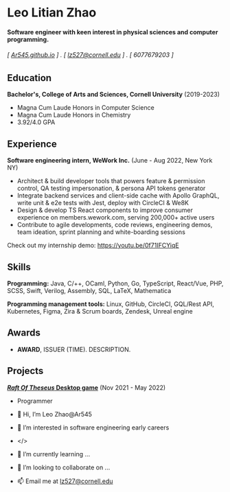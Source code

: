 Leo Litian Zhao
======

#### Software engineer with keen interest in physical sciences and computer programming. 
###### [ [Ar545.github.io](http://Ar545.github.io) ] . [ lz527@cornell.edu ] . [ 6077679203 ]


Education
---------

**Bachelor's, College of Arts and Sciences, Cornell University** (2019-2023)
- Magna Cum Laude Honors in Computer Science
- Magna Cum Laude Honors in Chemistry
- 3.92/4.0 GPA

Experience
---------
**Software engineering intern, WeWork Inc.** (June - Aug 2022, New York NY)

- Architect & build developer tools that powers feature & permission control, QA testing impersonation, & persona API tokens generator
- Integrate backend services and client-side cache with Apollo GraphQL, write unit & e2e tests with Jest, deploy with CircleCI & We8K
- Design & develop TS React components to improve consumer experience on members.wework.com, serving 200,000+ active users
- Contribute to agile developments, code reviews, engineering demos, team ideation, sprint planning and white-boarding sessions

Check out my internship demo: https://youtu.be/0f71IFCYiqE

Skills
------

**Programming:** Java, C/++, OCaml, Python, Go, TypeScript, React/Vue, PHP, SCSS, Swift, Verilog, Assembly, SQL, LaTeX, Mathematica

**Programming management tools:** Linux, GitHub, CircleCI, GQL/Rest API, Kubernetes, Figma, Zira & Scrum boards, Zendesk, Unreal engine

Awards
------
- **AWARD**, ISSUER (TIME). DESCRIPTION.


Projects
--------
**[*Raft Of Theseus* Desktop game](https://gdiac.cs.cornell.edu/temp/showcase/gallery/raft_of_theseus/)** (Nov 2021 - May 2022)

- Programmer


- 👋 Hi, I’m Leo Zhao@Ar545
- 👀 I’m interested in software engineering early careers
- </> 
- 🌱 I’m currently learning ...
- 💞️ I’m looking to collaborate on ...
- 📫 Email me at lz527@cornell.edu


<!---
Ar545/Ar545 is a ✨ special ✨ repository because its `README.md` (this file) appears on your GitHub profile.
You can click the Preview link to take a look at your changes.
--->
